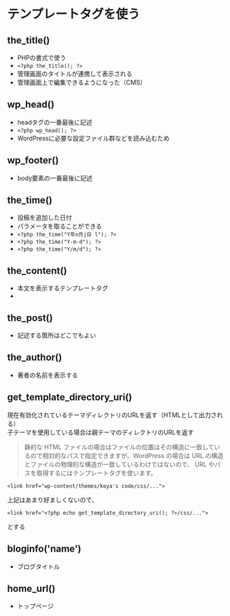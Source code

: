 # テンプレートタグを使う

## the_title()

- PHPの書式で使う
- `<?php the_title(); ?>`
- 管理画面のタイトルが連携して表示される
- 管理画面上で編集できるようになった（CMS）

## wp_head()

- headタグの一番最後に記述
- `<?php wp_head(); ?>`
- WordPressに必要な設定ファイル群などを読み込むため

## wp_footer()

- body要素の一番最後に記述

## the_time()

- 投稿を追加した日付
- パラメータを取ることができる
- `<?php the_time("Y年n月j日 l"); ?>`
- `<?php the_time("Y-m-d"); ?>`
- `<?php the_time("Y/m/d"); ?>`

## the_content()

- 本文を表示するテンプレートタグ
- 

## the_post()

- 記述する箇所はどこでもよい

## the_author()

- 著者の名前を表示する

## get_template_directory_uri()
現在有効化されているテーマディレクトリのURLを返す（HTMLとして出力される）  
子テーマを使用している場合は親テーマのディレクトリのURLを返す  
> 静的な HTML ファイルの場合はファイルの位置はその構造に一致しているので相対的なパスで指定できますが、WordPress の場合は URL の構造とファイルの物理的な構造が一致しているわけではないので、 URL やパスを取得するにはテンプレートタグを使います。

`<link href="wp-content/themes/koya's code/css/...">`

上記はあまり好ましくないので、

`<link href="<?php echo get_template_directory_uri(); ?>/css/...">`

とする

## bloginfo('name')

- ブログタイトル

## home_url()

- トップページ
